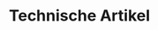 ---  
title: Technische Artikel  
type: docs  
weight: 270  
url: /de/java/technical-articles/  
---  
